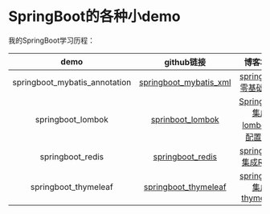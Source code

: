 SpringBoot的各种小demo
======================
我的SpringBoot学习历程：

|             demo              |                          github链接                          |                           博客地址                           |
| :---------------------------: | :----------------------------------------------------------: | :----------------------------------------------------------: |
| springboot_mybatis_annotation | [springboot_mybatis_xml](https://github.com/lonelyProgramMonkey/SpringBoot-demos/tree/master/springboot_mybatis_xml) | [springboot零基础入门](https://lonelyprogrammonkey.github.io/2019/11/15/springboot%E9%9B%B6%E5%9F%BA%E7%A1%80%E5%85%A5%E9%97%A8/) |
|       springboot_lombok       | [sprinboot_lombok](https://github.com/lonelyProgramMonkey/SpringBoot-demos/tree/master/springboot_lombok) | [SpringBoot集成lombok和配置yml](https://lonelyprogrammonkey.github.io/2019/11/17/SpringBoot%E9%9B%86%E6%88%90lombok%E5%92%8C%E9%85%8D%E7%BD%AEyml/) |
|       springboot_redis        | [springboot_redis](https://github.com/lonelyProgramMonkey/SpringBoot-demos/tree/master/springboot_redis) | [springboot集成Redis]([https://lonelyprogrammonkey.github.io/2019/11/19/springboot%E9%9B%86%E6%88%90Redis/](https://lonelyprogrammonkey.github.io/2019/11/19/springboot集成Redis/)) |
|     springboot_thymeleaf      | [springboot_thymeleaf](https://github.com/lonelyProgramMonkey/SpringBoot-demos/tree/master/springboot_thymeleaf) | [springboot集成thymeleaf]([https://lonelyprogrammonkey.github.io/2019/11/21/springboot%E9%9B%86%E6%88%90thymeleaf/](https://lonelyprogrammonkey.github.io/2019/11/21/springboot集成thymeleaf/)) |


